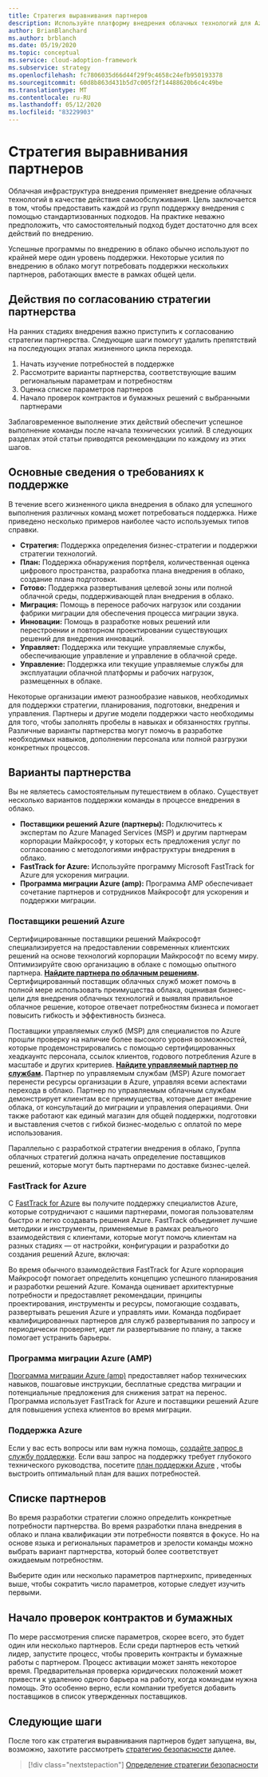 ```yaml
---
title: Стратегия выравнивания партнеров
description: Используйте платформу внедрения облачных технологий для Azure, чтобы включить в стратегию выравнивание партнеров.
author: BrianBlanchard
ms.author: brblanch
ms.date: 05/19/2020
ms.topic: conceptual
ms.service: cloud-adoption-framework
ms.subservice: strategy
ms.openlocfilehash: fc7806035d66d44f29f9c4658c24efb950193378
ms.sourcegitcommit: 60d8b863d431b5d7c005f2f14488620b6c4c49be
ms.translationtype: MT
ms.contentlocale: ru-RU
ms.lasthandoff: 05/12/2020
ms.locfileid: "83229903"
---
```

<!-- cSpell:ignore CSPs MSPs -->

# <a name="strategy-for-partner-alignment"></a>Стратегия выравнивания партнеров

Облачная инфраструктура внедрения применяет внедрение облачных технологий в качестве действия самообслуживания. Цель заключается в том, чтобы предоставить каждой из групп поддержку внедрения с помощью стандартизованных подходов. На практике неважно предположить, что самостоятельный подход будет достаточно для всех действий по внедрению.

Успешные программы по внедрению в облако обычно используют по крайней мере один уровень поддержки. Некоторые усилия по внедрению в облако могут потребовать поддержки нескольких партнеров, работающих вместе в рамках общей цели.

## <a name="steps-to-align-the-partnership-strategy"></a>Действия по согласованию стратегии партнерства

На ранних стадиях внедрения важно приступить к согласованию стратегии партнерства. Следующие шаги помогут удалить препятствий на последующих этапах жизненного цикла перехода.

1) Начать изучение потребностей в поддержке
2) Рассмотрите варианты партнерства, соответствующие вашим региональным параметрам и потребностям
3) Оценка списке параметров партнеров
4) Начало проверок контрактов и бумажных решений с выбранными партнерами

Заблаговременное выполнение этих действий обеспечит успешное выполнение команды после начала технических усилий.
В следующих разделах этой статьи приводятся рекомендации по каждому из этих шагов.

## <a name="understanding-support-needs"></a>Основные сведения о требованиях к поддержке

В течение всего жизненного цикла внедрения в облако для успешного выполнения различных команд может потребоваться поддержка. Ниже приведено несколько примеров наиболее часто используемых типов справки.

- **Стратегия:** Поддержка определения бизнес-стратегии и поддержки стратегии технологий.
- **План:** Поддержка обнаружения портфеля, количественная оценка цифрового пространства, разработка плана внедрения в облако, создание плана подготовки.
- **Готово:** Поддержка развертывания целевой зоны или полной облачной среды, поддерживающей план внедрения в облако.
- **Миграция:** Помощь в переносе рабочих нагрузок или создании фабрики миграции для обеспечения процесса миграции звука.
- **Инновации:** Помощь в разработке новых решений или перестроении и повторном проектировании существующих решений для внедрения инноваций.
- **Управляет:** Поддержка или текущие управляемые службы, обеспечивающие управление и управление в облачной среде.
- **Управление:** Поддержка или текущие управляемые службы для эксплуатации облачной платформы и рабочих нагрузок, размещенных в облаке.

Некоторые организации имеют разнообразие навыков, необходимых для поддержки стратегии, планирования, подготовки, внедрения и управления. Партнеры и другие модели поддержки часто необходимы для того, чтобы заполнять пробелы в навыках и обязанностях группы.
Различные варианты партнерства могут помочь в разработке необходимых навыков, дополнении персонала или полной разгрузки конкретных процессов.

## <a name="partnership-options"></a>Варианты партнерства

Вы не являетесь самостоятельным путешествием в облако. Существует несколько вариантов поддержки команды в процессе внедрения в облако.

- **Поставщики решений Azure (партнеры):** Подключитесь к экспертам по Azure Managed Services (MSP) и другим партнерам корпорации Майкрософт, у которых есть предложения услуг по согласованию с методологиями инфраструктуры внедрения в облако.
- **FastTrack for Azure:** Используйте программу Microsoft FastTrack for Azure для ускорения миграции.
- **Программа миграции Azure (amp):** Программа AMP обеспечивает сочетание партнеров и сотрудников Майкрософт для ускорения и поддержки миграции.

### <a name="azure-solution-providers"></a>Поставщики решений Azure

Сертифицированные поставщики решений Майкрософт специализируется на предоставлении современных клиентских решений на основе технологий корпорации Майкрософт по всему миру. Оптимизируйте свою организацию в облаке с помощью опытного партнера.
**[Найдите партнера по облачным решениям](https://www.microsoft.com/solution-providers/home).** Сертифицированный поставщик облачных служб может помочь в полной мере использовать преимущества облака, оценивая бизнес-цели для внедрения облачных технологий и выявляя правильное облачное решение, которое отвечает потребностям бизнеса и помогает повысить гибкость и эффективность бизнеса.

Поставщики управляемых служб (MSP) для специалистов по Azure прошли проверку на наличие более высокого уровня возможностей, которые продемонстрировались с помощью сертифицированных хеадкаунтс персонала, ссылок клиентов, годового потребления Azure в масштабе и других критериев.
**[Найдите управляемый партнер по службам](https://www.microsoft.com/solution-providers/search?cacheid=16a3b49b-fef2-449d-bdf0-628008114cca).** Партнер по управляемым службам (MSP) Azure помогает перенести ресурсы организации в Azure, управляя всеми аспектами перехода в облако. Партнер по управляемым облачным службам демонстрирует клиентам все преимущества, которые дает внедрение облака, от консультаций до миграции и управления операциями. Они также работают как единый магазин для общей поддержки, подготовки и выставления счетов с гибкой бизнес-моделью с оплатой по мере использования.

Параллельно с разработкой стратегии внедрения в облако, Группа облачных стратегий должна начать определение поставщиков решений, которые могут быть партнерами по доставке бизнес-целей.

### <a name="fasttrack-for-azure"></a>FastTrack for Azure

С [FastTrack for Azure](https://azure.microsoft.com/programs/azure-fasttrack) вы получите поддержку специалистов Azure, которые сотрудничают с нашими партнерами, помогая пользователям быстро и легко создавать решения Azure. FastTrack объединяет лучшие методики и инструменты, применяемые в рамках реального взаимодействия с клиентами, которые могут помочь клиентам на разных стадиях — от настройки, конфигурации и разработки до создания решений Azure, включая:

Во время обычного взаимодействия FastTrack for Azure корпорация Майкрософт помогает определить концепцию успешного планирования и разработки решений Azure. Команда оценивает архитектурные потребности и предоставляет рекомендации, принципы проектирования, инструменты и ресурсы, помогающие создавать, развертывать решения Azure и управлять ими. Команда подбирает квалифицированных партнеров для служб развертывания по запросу и периодически проверяет, идет ли развертывание по плану, а также помогает устранить барьеры.

### <a name="azure-migration-program-amp"></a>Программа миграции Azure (AMP)

[Программа миграции Azure (amp)](https://azure.microsoft.com/migration/migration-program) предоставляет набор технических навыков, пошаговые инструкции, бесплатные средства миграции и потенциальные предложения для снижения затрат на перенос.
Программа использует FastTrack for Azure и поставщики решений Azure для повышения успеха клиентов во время миграции.

### <a name="azure-support"></a>Поддержка Azure

Если у вас есть вопросы или вам нужна помощь, [создайте запрос в службу поддержки](https://portal.azure.com/#blade/microsoft_azure_support/helpandsupportblade/newsupportrequest). Если ваш запрос на поддержку требует глубокого технического руководства, посетите [план поддержки Azure](https://azure.microsoft.com/support/plans) , чтобы выстроить оптимальный план для ваших потребностей.

## <a name="shortlist-of-partner-options"></a>Списке партнеров

Во время разработки стратегии сложно определить конкретные потребности партнерства. Во время разработки плана внедрения в облако и плана квалификации эти потребности появятся в фокусе.
Но на основе языка и региональных параметров и зрелости команды можно выбрать вариант партнерства, который более соответствует ожидаемым потребностям.

Выберите один или несколько параметров партнерхипс, приведенных выше, чтобы сократить число параметров, которые следует изучить первыми.

## <a name="begin-contract-and-paperwork-reviews"></a>Начало проверок контрактов и бумажных

По мере рассмотрения списке параметров, скорее всего, это будет один или несколько партнеров. Если среди партнеров есть четкий лидер, запустите процесс, чтобы проверить контракты и бумажные работы с партнером.
Процесс активации может занять некоторое время. Предварительная проверка юридических положений может привести к удалению одного барьера на работу, когда командам нужна помощь.
Это особенно верно, если компании требуется добавить поставщиков в список утвержденных поставщиков.

## <a name="next-steps"></a>Следующие шаги

После того как стратегия выравнивания партнеров будет запущена, вы, возможно, захотите рассмотреть [стратегию безопасности](./define-security-strategy.md) далее.

> [!div class="nextstepaction"]
> [Определение стратегии безопасности](./define-security-strategy.md)
